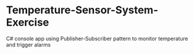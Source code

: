 # Temperature-Sensor-System-Exercise
C# console app using Publisher-Subscriber pattern to monitor temperature and trigger alarms
